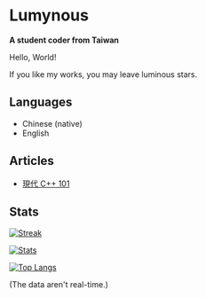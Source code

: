 # Lumynous
**A student coder from Taiwan**

Hello, World!

If you like my works, you may leave luminous stars.

## Languages
- Chinese (native)
- English

## Articles
- [現代 C++ 101](https://hackmd.io/@lumynou5/CppTutorial-zh-tw)

## Stats

[![Streak](https://streak-stats.demolab.com/?user=lumynou5&date_format=Y-m-d&theme=tokyonight&hide_border=true)](https://git.io/streak-stats)

[![Stats](https://github-readme-stats.vercel.app/api?username=lumynou5&show_icons=true&theme=tokyonight&hide_border=true)](https://github.com/anuraghazra/github-readme-stats)

[![Top Langs](https://github-readme-stats.vercel.app/api/top-langs/?username=lumynou5&hide=CMake&exclude_repo=dotfiles&theme=tokyonight&hide_border=true)](https://github.com/anuraghazra/github-readme-stats)

(The data aren't real-time.)
